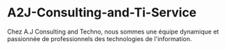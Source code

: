 # A2J-Consulting-and-Ti-Service
Chez A.J Consulting and Techno, nous sommes une équipe dynamique et passionnée de professionnels des technologies de l'information.

